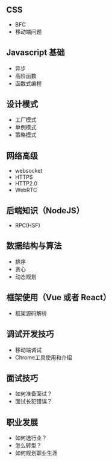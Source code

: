 

## CSS
* BFC
* 移动端问题

## Javascript 基础
* 异步
* 高阶函数
* 函数式编程

## 设计模式
* 工厂模式
* 单例模式
* 策略模式

## 网络高级
* websocket
* HTTPS
* HTTP2.0
* WebRTC

## 后端知识（NodeJS）
* RPC(HSF)

## 数据结构与算法
* 排序
* 贪心
* 动态规划

## 框架使用（Vue 或者 React）
* 框架源码解析

## 调试开发技巧
* 移动端调试
* Chrome工具使用和介绍

## 面试技巧
* 如何准备面试？
* 面试长犯错误？

## 职业发展
* 如何选行业？
* 怎么转型？
* 如何规划职业生涯


